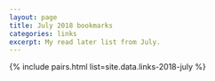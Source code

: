 ```yaml
---
layout: page
title: July 2018 bookmarks
categories: links
excerpt: My read later list from July.
---
```


{% include pairs.html list=site.data.links-2018-july %}
